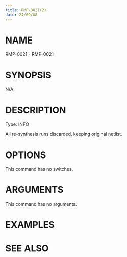 ```yaml
---
title: RMP-0021(2)
date: 24/09/08
---
```


# NAME

RMP-0021 - RMP-0021

# SYNOPSIS

N/A.

# DESCRIPTION

Type: INFO

All re-synthesis runs discarded, keeping original netlist.

# OPTIONS

This command has no switches.

# ARGUMENTS

This command has no arguments.

# EXAMPLES

# SEE ALSO
